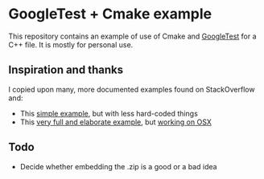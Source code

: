 # GoogleTest + Cmake example

This repository contains an example of use of Cmake and [GoogleTest](https://code.google.com/p/googletest/downloads/detail?name=gtest-1.6.0.zip) for a C++ file.
It is mostly for personal use.

## Inspiration and thanks
I copied upon many, more documented examples found on StackOverflow and:
* This [simple example](http://lembra.wordpress.com/2011/10/17/building-google-test-framework-with-cmake/), but with less hard-coded things
* This [very full and elaborate example](https://github.com/snikulov/google-test-examples/), but [working on OSX](https://github.com/snikulov/google-test-examples/issues/2)

## Todo

* Decide whether embedding the .zip is a good or a bad idea
